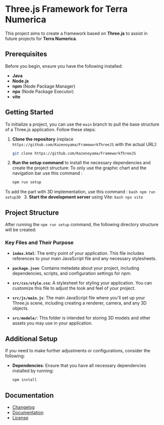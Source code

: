 # Three.js Framework for Terra Numerica

This project aims to create a framework based on **Three.js** to assist in future projects for **Terra Numerica**.

## Prerequisites

Before you begin, ensure you have the following installed:

- **Java**
- **Node.js**
- **npm** (Node Package Manager)
- **npx** (Node Package Executor)
- **vite**

## Getting Started

To initialize a project, you can use the `main` branch to pull the base structure of a Three.js application. Follow these steps:

1. **Clone the repository** (replace `https://github.com/Kazenoyama/FrameworkThreeJS` with the actual URL):
    ```bash
    git clone https://github.com/Kazenoyama/FrameworkThreeJS
    ```
2. **Run the setup command** to install the necessary dependencies and create the project structure:
To only use the graphic chart and the navigation bar use this command :
    ```bash
    npm run setup
    ```
To add the part with 3D implementation, use this command :
    ```bash
    npm run setup3D
    ```
3. **Start the development server** using Vite:
    ```bash
    npx vite
    ```

## Project Structure

After running the `npm run setup` command, the following directory structure will be created:


### Key Files and Their Purpose

- **`index.html`**: The entry point of your application. This file includes references to your main JavaScript file and any necessary stylesheets.

- **`package.json`**: Contains metadata about your project, including dependencies, scripts, and configuration settings for npm.

- **`src/css/style.css`**: A stylesheet for styling your application. You can customize this file to adjust the look and feel of your project.

- **`src/js/main.js`**: The main JavaScript file where you'll set up your Three.js scene, including creating a renderer, camera, and any 3D objects.

- **`src/modele/`**: This folder is intended for storing 3D models and other assets you may use in your application.

## Additional Setup

If you need to make further adjustments or configurations, consider the following:

- **Dependencies**: Ensure that you have all necessary dependencies installed by running:
    ```bash
    npm install
    ```


## Documentation
- [Changelog](CHANGELOG.md)
- [Documentation](DOCUMENTATION.md)
- [License](LICENSE)
